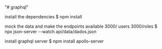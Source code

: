 "# graphql" 

install the dependencies
$ npm install

mock the data and make the endpoints available 3000/ users 3000/roles
$ npx json-server --watch api/data/dados.json

install graphql server
$ npm install apollo-server 
